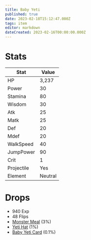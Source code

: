 ```yaml
---
title: Baby Yeti
published: true
date: 2023-02-18T15:12:47.000Z
tags: item
editor: markdown
dateCreated: 2023-02-16T00:00:00.000Z
---
```


# Stats
|Stat|Value|
|-|-|
|HP|3,237|
|Power|30|
|Stamina|80|
|Wisdom|30|
|Atk|25|
|Matk|25|
|Def|20|
|Mdef|20|
|WalkSpeed|40|
|JumpPower|90|
|Crit|1|
|Projectile|Yes|
|Element|Neutral|

# Drops
 * 940 Exp
 * 48 Flips
 * [Monster Meal](items/monster-meal.md) (3%)
 * [Yeti Hat](items/yeti-hat.md) (1%)
 * [Baby Yeti Card](items/baby-yeti-card.md) (0.1%)
